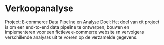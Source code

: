 # Verkoopanalyse
Project: E-commerce Data Pipeline en Analyse  Doel: Het doel van dit project is om een end-to-end data pipeline te ontwerpen, bouwen en implementeren voor een fictieve e-commerce website en vervolgens verschillende analyses uit te voeren op de verzamelde gegevens.
